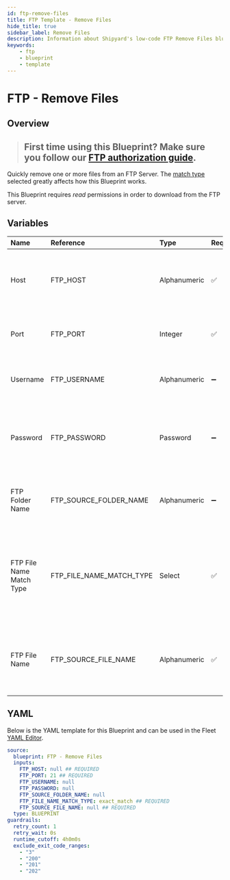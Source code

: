 ```yaml
---
id: ftp-remove-files
title: FTP Template - Remove Files
hide_title: true
sidebar_label: Remove Files
description: Information about Shipyard's low-code FTP Remove Files blueprint. Quickly remove one or more files from an FTP Server. 
keywords:
    - ftp
    - blueprint
    - template
---
```


# FTP - Remove Files

## Overview

> ## **First time using this Blueprint? Make sure you follow our [FTP authorization guide](https://www.shipyardapp.com/docs/blueprint-library/ftp/ftp-authorization/)**.

Quickly remove one or more files from an FTP Server. The [match type](https://www.shipyardapp.com/docs/reference/blueprint-library/match-type/) selected greatly affects how this Blueprint works.

This Blueprint requires _read_ permissions in order to download from the FTP server.



## Variables

| Name                     | Reference                | Type         | Required           | Default       | Options                                                                | Description                                                                                                       |
|:-------------------------|:-------------------------|:-------------|:-------------------|:--------------|:-----------------------------------------------------------------------|:------------------------------------------------------------------------------------------------------------------|
| Host                     | FTP_HOST                 | Alphanumeric | :white_check_mark: | -             | -                                                                      | The domain or the IP address of the FTP Server you want to connect to.                                            |
| Port                     | FTP_PORT                 | Integer      | :white_check_mark: | 21            | -                                                                      | Number for the port to connect to. `21` is used by default.                                                       |
| Username                 | FTP_USERNAME             | Alphanumeric | :heavy_minus_sign: | -             | -                                                                      | Value of the configured username in the FTP server.                                                               |
| Password                 | FTP_PASSWORD             | Password     | :heavy_minus_sign: | -             | -                                                                      | Value of the configured password associated to the username on the FTP server.                                    |
| FTP Folder Name          | FTP_SOURCE_FOLDER_NAME   | Alphanumeric | :heavy_minus_sign: | -             | -                                                                      | Name of the folder where the file is stored in the FTP server.                                                    |
| FTP File Name Match Type | FTP_FILE_NAME_MATCH_TYPE | Select       | :white_check_mark: | `exact_match` | Exact Match: `exact_match`<br></br><br></br>Regex Match: `regex_match` | Determines if the text in "FTP File Name" will look for one file with exact match, or multiple files using regex. |
| FTP File Name            | FTP_SOURCE_FILE_NAME     | Alphanumeric | :white_check_mark: | -             | -                                                                      | Name of the target file in the FTP server. Can be regex if "Match Type" is set accordingly.                       |


## YAML

Below is the YAML template for this Blueprint and can be used in the Fleet [YAML Editor](../../reference/fleets/yaml-editor.md).

```yaml
source:
  blueprint: FTP - Remove Files
  inputs:
    FTP_HOST: null ## REQUIRED
    FTP_PORT: 21 ## REQUIRED
    FTP_USERNAME: null 
    FTP_PASSWORD: null 
    FTP_SOURCE_FOLDER_NAME: null 
    FTP_FILE_NAME_MATCH_TYPE: exact_match ## REQUIRED
    FTP_SOURCE_FILE_NAME: null ## REQUIRED
  type: BLUEPRINT
guardrails:
  retry_count: 1
  retry_wait: 0s
  runtime_cutoff: 4h0m0s
  exclude_exit_code_ranges:
    - "3"
    - "200"
    - "201"
    - "202"
```
